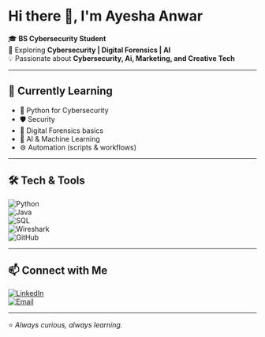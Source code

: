 # Hi there 👋, I'm Ayesha Anwar  

🎓 **BS Cybersecurity Student**  
🔐 Exploring **Cybersecurity | Digital Forensics | AI**  
💡 Passionate about **Cybersecurity, Ai, Marketing, and Creative Tech**  

---

## 🚀 Currently Learning  
- 🐍 Python for Cybersecurity  
- 🛡️ Security  
- 🧾 Digital Forensics basics  
- 🤖 AI & Machine Learning
- ⚙️ Automation (scripts & workflows) 

---

## 🛠️ Tech & Tools  
![Python](https://img.shields.io/badge/Python-3776AB?style=for-the-badge&logo=python&logoColor=white)  
![Java](https://img.shields.io/badge/Java-007396?style=for-the-badge&logo=java&logoColor=white)  
![SQL](https://img.shields.io/badge/SQL-003B57?style=for-the-badge&logo=postgresql&logoColor=white)  
![Wireshark](https://img.shields.io/badge/Wireshark-1679A7?style=for-the-badge&logo=wireshark&logoColor=white)  
![GitHub](https://img.shields.io/badge/GitHub-181717?style=for-the-badge&logo=github&logoColor=white)  

---

## 📫 Connect with Me  
[![LinkedIn](https://img.shields.io/badge/LinkedIn-0077B5?style=for-the-badge&logo=linkedin&logoColor=white)](https://www.linkedin.com/in/ayesha-anwar-sadat/)  
[![Email](https://img.shields.io/badge/Email-D14836?style=for-the-badge&logo=gmail&logoColor=white)](mailto:ayeshaanwer57@gmail.com)  

---

⭐ *Always curious, always learning.*  

